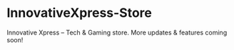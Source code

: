 # InnovativeXpress-Store
Innovative Xpress – Tech &amp; Gaming store. More updates &amp; features coming soon!
